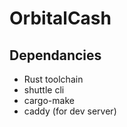 # OrbitalCash

## Dependancies

 - Rust toolchain
 - shuttle cli
 - cargo-make
 - caddy (for dev server)